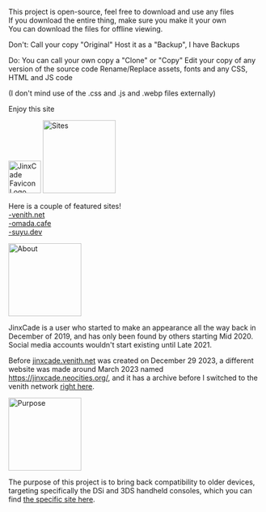 This project is open-source, feel free to download and use any files
<br>If you download the entire thing, make sure you make it your own
<br>You can download the files for offline viewing.

Don't: 
Call your copy "Original"
Host it as a "Backup", I have Backups

Do:
You can call your own copy a "Clone" or "Copy"
Edit your copy of any version of the source code
Rename/Replace assets, fonts and any CSS, HTML and JS code

(I don't mind use of the .css and .js and .webp files externally)

Enjoy this site

<img src="https://jinxcade.venith.net/favicon.png" alt="JinxCade Favicon Logo" width="64px">

<img src="https://jinxcade.venith.net/sites.png" alt="Sites" width="144px">

Here is a couple of featured sites!
<br><a href="https://venith.net">-venith.net</a>
<br><a href="https://omada.cafe">-omada.cafe</a>
<br><a href="https://suyu.dev">-suyu.dev</a>

<img src="https://jinxcade.venith.net/about.png" alt="About" width="144px">

JinxCade is a user who started to make an appearance all the way back in December of 2019, and has only been found by others starting Mid 2020. Social media accounts wouldn't start existing until Late 2021.

Before <a href="https://jinxcade.venith.net">jinxcade.venith.net</a> was created on December 29 2023, a different website was made around March 2023 named <a href="https://jinxcade.neocities.org/">https://jinxcade.neocities.org/</a>, and it has a archive before I switched to the venith network <a href="https://jinxcade.venith.net/archives/jc_neocities/main.html">right here</a>.

<img src="https://jinxcade.venith.net/purpose.png" alt="Purpose" width="144px">

The purpose of this project is to bring back compatibility to older devices, targeting specifically the DSi and 3DS handheld consoles, which you can find <a href="https://jinxcade.venith.net/dsi/">the specific site here</a>.
